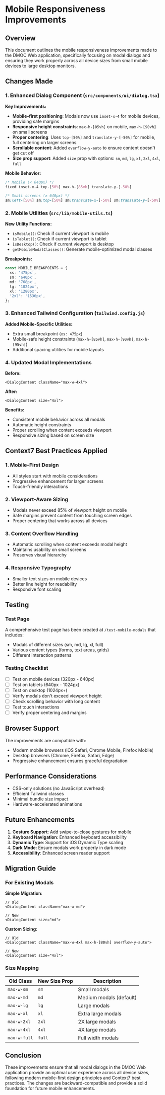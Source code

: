 # Mobile Responsiveness Improvements

## Overview

This document outlines the mobile responsiveness improvements made to the DMOC Web application, specifically focusing on modal dialogs and ensuring they work properly across all device sizes from small mobile devices to large desktop monitors.

## Changes Made

### 1. Enhanced Dialog Component (`src/components/ui/dialog.tsx`)

**Key Improvements:**

- **Mobile-first positioning**: Modals now use `inset-x-4` for mobile devices, providing safe margins
- **Responsive height constraints**: `max-h-[85vh]` on mobile, `max-h-[90vh]` on small screens
- **Proper centering**: Uses `top-[50%]` and `translate-y-[-50%]` for mobile, full centering on larger screens
- **Scrollable content**: Added `overflow-y-auto` to ensure content doesn't get cut off
- **Size prop support**: Added `size` prop with options: `sm`, `md`, `lg`, `xl`, `2xl`, `4xl`, `full`

**Mobile Behavior:**

```css
/* Mobile (< 640px) */
fixed inset-x-4 top-[50%] max-h-[85vh] translate-y-[-50%]

/* Small screens (≥ 640px) */
sm:left-[50%] sm:top-[50%] sm:translate-x-[-50%] sm:translate-y-[-50%]
```

### 2. Mobile Utilities (`src/lib/mobile-utils.ts`)

**New Utility Functions:**

- `isMobile()`: Check if current viewport is mobile
- `isTablet()`: Check if current viewport is tablet
- `isDesktop()`: Check if current viewport is desktop
- `getMobileModalClasses()`: Generate mobile-optimized modal classes

**Breakpoints:**

```typescript
const MOBILE_BREAKPOINTS = {
  xs: '475px',
  sm: '640px',
  md: '768px',
  lg: '1024px',
  xl: '1280px',
  '2xl': '1536px',
};
```

### 3. Enhanced Tailwind Configuration (`tailwind.config.js`)

**Added Mobile-Specific Utilities:**

- Extra small breakpoint (`xs: 475px`)
- Mobile-safe height constraints (`max-h-[85vh]`, `max-h-[90vh]`, `max-h-[95vh]`)
- Additional spacing utilities for mobile layouts

### 4. Updated Modal Implementations

**Before:**

```tsx
<DialogContent className="max-w-4xl">
```

**After:**

```tsx
<DialogContent size="4xl">
```

**Benefits:**

- Consistent mobile behavior across all modals
- Automatic height constraints
- Proper scrolling when content exceeds viewport
- Responsive sizing based on screen size

## Context7 Best Practices Applied

### 1. Mobile-First Design

- All styles start with mobile considerations
- Progressive enhancement for larger screens
- Touch-friendly interactions

### 2. Viewport-Aware Sizing

- Modals never exceed 85% of viewport height on mobile
- Safe margins prevent content from touching screen edges
- Proper centering that works across all devices

### 3. Content Overflow Handling

- Automatic scrolling when content exceeds modal height
- Maintains usability on small screens
- Preserves visual hierarchy

### 4. Responsive Typography

- Smaller text sizes on mobile devices
- Better line height for readability
- Responsive font scaling

## Testing

### Test Page

A comprehensive test page has been created at `/test-mobile-modals` that includes:

- Modals of different sizes (sm, md, lg, xl, full)
- Various content types (forms, text areas, grids)
- Different interaction patterns

### Testing Checklist

- [ ] Test on mobile devices (320px - 640px)
- [ ] Test on tablets (640px - 1024px)
- [ ] Test on desktop (1024px+)
- [ ] Verify modals don't exceed viewport height
- [ ] Check scrolling behavior with long content
- [ ] Test touch interactions
- [ ] Verify proper centering and margins

## Browser Support

The improvements are compatible with:

- Modern mobile browsers (iOS Safari, Chrome Mobile, Firefox Mobile)
- Desktop browsers (Chrome, Firefox, Safari, Edge)
- Progressive enhancement ensures graceful degradation

## Performance Considerations

- CSS-only solutions (no JavaScript overhead)
- Efficient Tailwind classes
- Minimal bundle size impact
- Hardware-accelerated animations

## Future Enhancements

1. **Gesture Support**: Add swipe-to-close gestures for mobile
2. **Keyboard Navigation**: Enhanced keyboard accessibility
3. **Dynamic Type**: Support for iOS Dynamic Type scaling
4. **Dark Mode**: Ensure modals work properly in dark mode
5. **Accessibility**: Enhanced screen reader support

## Migration Guide

### For Existing Modals

**Simple Migration:**

```tsx
// Old
<DialogContent className="max-w-md">

// New
<DialogContent size="md">
```

**Custom Sizing:**

```tsx
// Old
<DialogContent className="max-w-4xl max-h-[80vh] overflow-y-auto">

// New
<DialogContent size="4xl">
```

### Size Mapping

| Old Class    | New Size Prop | Description             |
| ------------ | ------------- | ----------------------- |
| `max-w-sm`   | `sm`          | Small modals            |
| `max-w-md`   | `md`          | Medium modals (default) |
| `max-w-lg`   | `lg`          | Large modals            |
| `max-w-xl`   | `xl`          | Extra large modals      |
| `max-w-2xl`  | `2xl`         | 2X large modals         |
| `max-w-4xl`  | `4xl`         | 4X large modals         |
| `max-w-full` | `full`        | Full width modals       |

## Conclusion

These improvements ensure that all modal dialogs in the DMOC Web application provide an optimal user experience across all device sizes, following modern mobile-first design principles and Context7 best practices. The changes are backward-compatible and provide a solid foundation for future mobile enhancements.
